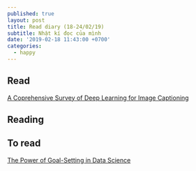 ```yaml
---
published: true
layout: post
title: Read diary (18-24/02/19)
subtitle: Nhật kí đọc của mình
date: '2019-02-18 11:43:00 +0700'
categories:
  - happy
---
```


## Read

[A Coprehensive Survey of Deep Learning for Image Captioning](https://arxiv.org/pdf/1810.04020.pdf)

## Reading


## To read

[The Power of Goal-Setting in Data Science](https://towardsdatascience.com/the-power-of-goal-setting-for-your-data-science-project-9338bf475abd)